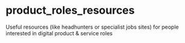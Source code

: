 # product_roles_resources
Useful resources (like headhunters or specialist jobs sites) for people interested in digital product &amp; service roles
